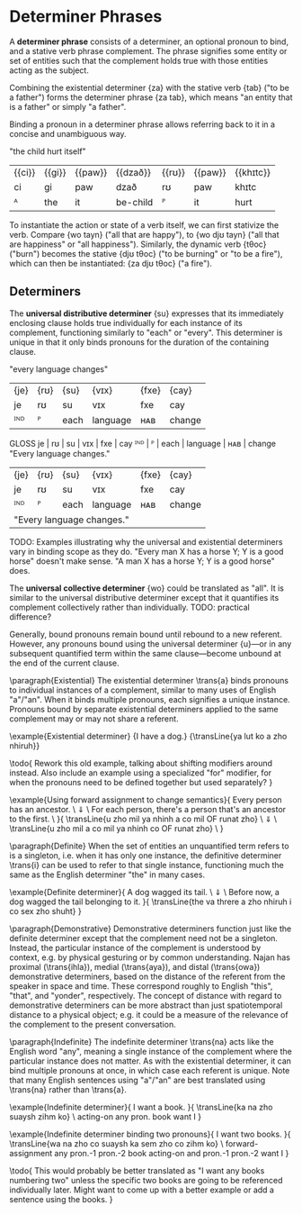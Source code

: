 # Determiner Phrases

A **determiner phrase** consists of a determiner, an optional pronoun to bind,
and a stative verb phrase complement. The phrase signifies some entity or set of
entities such that the complement holds true with those entities acting as the
subject.

Combining the existential determiner {za} with the stative verb {tab} ("to be a
father") forms the determiner phrase {za tab}, which means "an entity that is a
father" or simply "a father".

Binding a pronoun in a determiner phrase allows referring back to it in a
concise and unambiguous way.

<div class="caption">"the child hurt itself"</div>

|        |        |         |             |        |         |           |
| :----- | :----- | :------ | :---------- | :----- | :------ | :-------- |
| {{ci}} | {{gi}} | {{paw}} | {{dzað}}    | {{rʊ}} | {{paw}} | {{khɪtc}} |
|   ci   |   gi   |   paw   |   dzað      |   rʊ   |   paw   |   khɪtc   |
|   ᴬ    |   the  |   it    |   be-child  |   ᴾ    |   it    |   hurt    |

To instantiate the action or state of a verb itself, we can first stativize the
verb. Compare {wo tayn} ("all that are happy"), to {wo djʊ tayn} ("all that are
happiness" or "all happiness"). Similarly, the dynamic verb {tθoc} ("burn")
becomes the stative {djʊ tθoc} ("to be burning" or "to be a fire"), which can
then be instantiated: {za djʊ tθoc} ("a fire").

## Determiners

The **universal distributive determiner** {su} expresses that its immediately
enclosing clause holds true individually for each instance of its complement,
functioning similarly to "each" or "every". This determiner is unique in that it
only binds pronouns for the duration of the containing clause.

<div class="caption">"every language changes"</div>

|      |      |       |           |       |         |
| :--- | :--- | :---- | :-------- | :---- | :------ |
| {je} | {rʊ} | {su}  | {vɪx}     | {fxe} | {cay}   |
|  je  |  rʊ  |  su   |  vɪx      |  fxe  |  cay    |
|  ᴵᴺᴰ |  ᴾ   |  each |  language |  ʜᴀʙ  |  change |

GLOSS
	je  | rʊ | su   | vɪx      | fxe | cay
	ᴵᴺᴰ | ᴾ  | each | language | ʜᴀʙ | change
	"Every language changes."

<table class="gloss">
	<tr>
		<td>{je}</td>
		<td>{rʊ}</td>
		<td>{su}</td>
		<td>{vɪx}</td>
		<td>{fxe}</td>
		<td>{cay}</td>
	</tr>
	<tr>
		<td>je</td>
		<td>rʊ</td>
		<td>su</td>
		<td>vɪx</td>
		<td>fxe</td>
		<td>cay</td>
	</tr>
	<tr>
		<td>ᴵᴺᴰ</td>
		<td>ᴾ</td>
		<td>each</td>
		<td>language</td>
		<td>ʜᴀʙ</td>
		<td>change</td>
	</tr>
	<tr>
		<td colspan="6">"Every language changes."</td>
	</tr>
</table>

TODO: Examples illustrating why the universal and existential determiners vary
in binding scope as they do. "Every man X has a horse Y; Y is a good horse"
doesn't make sense. "A man X has a horse Y; Y is a good horse" does.


The **universal collective determiner** {wo} could be translated as "all". It is
similar to the universal distributive determiner except that it quantifies its
complement collectively rather than individually. TODO: practical difference?


Generally, bound pronouns remain bound until rebound to a new referent. However,
any pronouns bound using the universal determiner {u}—or in any subsequent
quantified term within the same clause—become unbound at the end of the current
clause.

\paragraph{Existential} The existential determiner \trans{a} binds pronouns to
individual instances of a complement, similar to many uses of English
"a"/"an". When it binds multiple pronouns, each signifies a unique instance.
Pronouns bound by separate existential determiners applied to the same
complement may or may not share a referent.

\example{Existential determiner}
{I have a dog.}
{\transLine{ya lut ko a zho nhiruh}}

\todo{ Rework this old example, talking about shifting modifiers around instead.
	Also include an example using a specialized "for" modifier, for when the
	pronouns need to be defined together but used separately? }

\example{Using forward assignment to change semantics}{
	Every person has an ancestor. \\
	$\Downarrow$ \\
	For each person, there's a person that's an ancestor to the first. \\
}{
	\transLine{u zho mil ya nhinh a co mil OF runat zho} \\
	$\Downarrow$ \\
	\transLine{u zho mil a co mil ya nhinh co OF runat zho} \\
}

\paragraph{Definite} When the set of entities an unquantified term refers to is
a singleton, i.e. when it has only one instance, the definitive determiner
\trans{i} can be used to refer to that single instance, functioning much the
same as the English determiner "the" in many cases.

\example{Definite determiner}{
	A dog wagged its tail. \\
	$\Downarrow$ \\
	Before now, a dog wagged the tail belonging to it.
}{
	\transLine{the va threre a zho nhiruh i co sex zho shuht}
}

\paragraph{Demonstrative} Demonstrative determiners function just like the
definite determiner except that the complement need not be a singleton. Instead,
the particular instance of the complement is understood by context, e.g. by
physical gesturing or by common understanding. Najan has proximal
(\trans{ihla}), medial (\trans{aya}), and distal (\trans{owa}) demonstrative
determiners, based on the distance of the referent from the speaker in space and
time. These correspond roughly to English "this", "that", and "yonder",
respectively. The concept of distance with regard to demonstrative determiners
can be more abstract than just spatiotemporal distance to a physical object;
e.g. it could be a measure of the relevance of the complement to the present
conversation.

\paragraph{Indefinite} The indefinite determiner \trans{na} acts like the
English word "any", meaning a single instance of the complement where the
particular instance does not matter. As with the existential determiner, it can
bind multiple pronouns at once, in which case each referent is unique. Note that
many English sentences using "a"/"an" are best translated using \trans{na}
rather than \trans{a}.

\example{Indefinite determiner}{
	I want a book.
}{
	\transLine{ka na zho suaysh zihm ko}
	\\
	acting-on any pron. book want I
}

\example{Indefinite determiner binding two pronouns}{
	I want two books.
}{
	\transLine{wa na zho co suaysh ka sem zho co zihm ko}
	\\
	forward-assignment any pron.-1 pron.-2 book acting-on and pron.-1 pron.-2 want I
}

\todo{ This would probably be better translated as "I want any books numbering
	two" unless the specific two books are going to be referenced individually
	later. Might want to come up with a better example or add a sentence using
	the books. }

